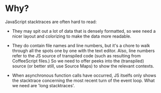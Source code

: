



# Why?

JavaScript stacktraces are often hard to read:

* They may spit out a lot of data that is densely formatted, so wee need a nicer layout and colorizing
	to make the data more readable.

* They do contain file names and line numbers, but it's a chore to walk through all the spots one by one
	with the text editor. Also, line numbers refer to the JS source of transpiled code (such as resulting from
	CoffeeScript files.) So we need to offer peeks into the (transpiled) source (or better still, use Source
	Maps) to show the relevant contexts.

* When asynchronous function calls have occurred, JS itselfs only shows the stacktrace concerning the most
	recent turn of the event loop. What we need are 'long stacktraces'.




